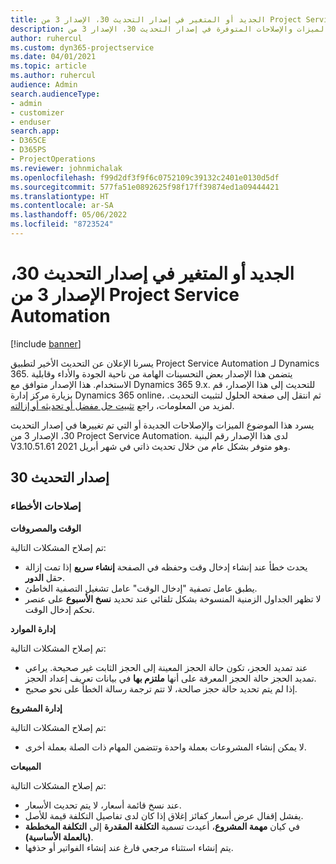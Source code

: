 ```yaml
---
title: الجديد أو المتغير في إصدار التحديث 30، الإصدار 3 من Project Service Automation
description: يسرد هذا الموضوع الميزات والإصلاحات المتوفرة في إصدار التحديث 30، الإصدار 3 من Project Service Automation‬.
author: ruhercul
ms.custom: dyn365-projectservice
ms.date: 04/01/2021
ms.topic: article
ms.author: ruhercul
audience: Admin
search.audienceType:
- admin
- customizer
- enduser
search.app:
- D365CE
- D365PS
- ProjectOperations
ms.reviewer: johnmichalak
ms.openlocfilehash: f99d2df3f9f6c0752109c39132c2401e0130d5df
ms.sourcegitcommit: 577fa51e0892625f98f17ff39874ed1a09444421
ms.translationtype: HT
ms.contentlocale: ar-SA
ms.lasthandoff: 05/06/2022
ms.locfileid: "8723524"
---
```

# <a name="whats-new-or-changed-in-project-service-automation-update-release-30-v3"></a>الجديد أو المتغير في إصدار التحديث 30، الإصدار 3 من Project Service Automation

[!include [banner](../includes/psa-now-project-operations.md)]

يسرنا الإعلان عن التحديث الأخير لتطبيق Project Service Automation لـ Dynamics 365. يتضمن هذا الإصدار بعض التحسينات الهامة من ناحية الجودة والأداء وقابلية الاستخدام. هذا الإصدار متوافق مع Dynamics 365 9.x. للتحديث إلى هذا الإصدار، قم بزيارة مركز إدارة Dynamics 365 online، ثم انتقل إلى صفحة الحلول لتثبيت التحديث. لمزيد من المعلومات، راجع [تثبيت حل مفضل أو تحديثه أو إزالته](/power-platform/admin/install-remove-preferred-solution).

يسرد هذا الموضوع الميزات والإصلاحات الجديدة أو التي تم تغييرها في إصدار التحديث 30، الإصدار 3 من Project Service Automation‬. لدى هذا الإصدار رقم البنية V3.10.51.61 وهو متوفر بشكل عام من خلال تحديث ذاتي في شهر أبريل 2021.

## <a name="update-release-30"></a>إصدار التحديث 30

### <a name="bug-fixes"></a>إصلاحات الأخطاء

**الوقت والمصروفات**

تم إصلاح المشكلات التالية:

- يحدث خطأ عند إنشاء إدخال وقت وحفظه في الصفحة **إنشاء سريع** إذا تمت إزالة حقل **الدور**.
- يطبق عامل تصفية "إدخال الوقت" عامل تشغيل التصفية الخاطئ.
- لا تظهر الجداول الزمنية المنسوخة بشكل تلقائي عند تحديد **نسخ الأسبوع** على عنصر تحكم إدخال الوقت.

**إدارة الموارد**

تم إصلاح المشكلات التالية:

- عند تمديد الحجز، تكون حالة الحجز المعينة إلى الحجز الثابت غير صحيحة. يراعي تمديد الحجز حالة الحجز المعرفة على أنها **ملتزم بها** في بيانات تعريف إعداد الحجز.
- إذا لم يتم تحديد حالة حجز صالحة، لا تتم ترجمة رسالة الخطأ على نحو صحيح.

**إدارة المشروع**

تم إصلاح المشكلات التالية:

- لا يمكن إنشاء المشروعات بعملة واحدة وتتضمن المهام ذات الصلة بعملة أخرى.

**‏المبيعات**

تم إصلاح المشكلات التالية:

- عند نسخ قائمة أسعار، لا يتم تحديث الأسعار.
- يفشل إقفال عرض أسعار كفائز إغلاق إذا كان لدى تفاصيل التكلفة قيمة للأصل.
- في كيان **مهمة المشروع**، أعيدت تسمية **التكلفة المقدرة** إلى **التكلفة المخططة (بالعملة الأساسية)**.
- يتم إنشاء استثناء مرجعي فارغ عند إنشاء الفواتير أو حذفها.
